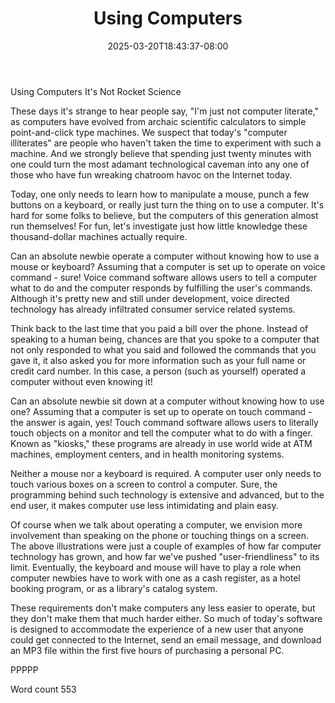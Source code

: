 ﻿---
title: "Using Computers"
date: 2025-03-20T18:43:37-08:00
description: "TXT Tips for Web Success"
featured_image: "/images/TXT.jpg"
tags: ["TXT"]
---

Using Computers
It's Not Rocket Science

These days it's strange to hear people say, "I'm just not computer literate," as computers have evolved from archaic scientific calculators to simple point-and-click type machines. We suspect that today's "computer illiterates" are people who haven't taken the time to experiment with such a machine. And we strongly believe that spending just twenty minutes with one could turn the most adamant technological caveman into any one of those who have fun wreaking chatroom havoc on the Internet today.

Today, one only needs to learn how to manipulate a mouse, punch a few buttons on a keyboard, or really just turn the thing on to use a computer. It's hard for some folks to believe, but the computers of this generation almost run themselves! For fun, let's investigate just how little knowledge these thousand-dollar machines actually require.

Can an absolute newbie operate a computer without knowing how to use a mouse or keyboard? Assuming that a computer is set up to operate on voice command - sure! Voice command software allows users to tell a computer what to do and the computer responds by fulfilling the user's commands. Although it's pretty new and still under development, voice directed technology has already infiltrated consumer service related systems. 

Think back to the last time that you paid a bill over the phone. Instead of speaking to a human being, chances are that you spoke to a computer that not only responded to what you said and followed the commands that you gave it, it also asked you for more information such as your full name or credit card number. In this case, a person (such as yourself) operated a computer without even knowing it!

Can an absolute newbie sit down at a computer without knowing how to use one? Assuming that a computer is set up to operate on touch command - the answer is again, yes! Touch command software allows users to literally touch objects on a monitor and tell the computer what to do with a finger. Known as "kiosks," these programs are already in use world wide at ATM machines, employment centers, and in health monitoring systems.

Neither a mouse nor a keyboard is required. A computer user only needs to touch various boxes on a screen to control a computer. Sure, the programming behind such technology is extensive and advanced, but to the end user, it makes computer use less intimidating and plain easy.

Of course when we talk about operating a computer, we envision more involvement than speaking on the phone or touching things on a screen. The above illustrations were just a couple of examples of how far computer technology has grown, and how far we've pushed "user-friendliness" to its limit. Eventually, the keyboard and mouse will have to play a role when computer newbies have to work with one as a cash register, as a hotel booking program, or as a library's catalog system.

These requirements don't make computers any less easier to operate, but they don't make them that much harder either. So much of today's software is designed to accommodate the experience of a new user that anyone could get connected to the Internet, send an email message, and download an MP3 file within the first five hours of purchasing a personal PC.

PPPPP

Word count 553


